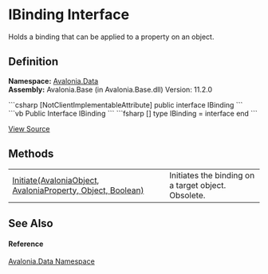 # IBinding Interface


Holds a binding that can be applied to a property on an object.



## Definition
**Namespace:** <a href="N_Avalonia_Data">Avalonia.Data</a>  
**Assembly:** Avalonia.Base (in Avalonia.Base.dll) Version: 11.2.0

<Tabs groupId="api-code-preview">
<TabItem value="csharp" label="C#">
```csharp
[NotClientImplementableAttribute]
public interface IBinding
```
</TabItem>
<TabItem value="vb" label="VB">
```vb
<NotClientImplementableAttribute>
Public Interface IBinding
```
</TabItem>
<TabItem value="fsharp" label="F#">
```fsharp
[<NotClientImplementableAttribute>]
type IBinding = interface end
```
</TabItem>
</Tabs>



<a href="https://github.com/AvaloniaUI/Avalonia/tree/master/src/Avalonia.Base/Data/IBinding.cs" title="View the source code">View Source</a>



## Methods
<table>
<tr>
<td><a href="M_Avalonia_Data_IBinding_Initiate">Initiate(AvaloniaObject, AvaloniaProperty, Object, Boolean)</a></td>
<td>Initiates the binding on a target object.<br /><Tag type="is-danger">Obsolete.</Tag></td>
</tr>
</table>

## See Also


#### Reference
<a href="N_Avalonia_Data">Avalonia.Data Namespace</a>  

